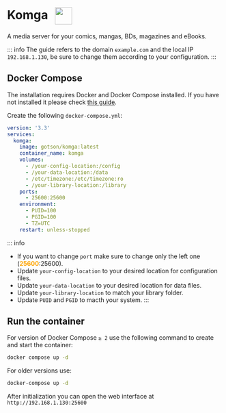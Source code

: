 # Komga <img src="/komga-icon.png" width="40" height="40" style="display:inline-block; vertical-align: middle; margin-left:10px;">


A media server for your comics, mangas, BDs, magazines and eBooks. 

::: info
The guide refers to the domain <code>example.com</code> and the local IP <code>192.168.1.130</code>, be sure to change them according to your configuration.
:::

## Docker Compose
The installation requires Docker and Docker Compose installed. If you have not installed it please check [this guide](../docker.md).

Create the following <code>docker-compose.yml</code>:
```yml
version: '3.3' 
services: 
  komga: 
    image: gotson/komga:latest
    container_name: komga 
    volumes: 
      - /your-config-location:/config 
      - /your-data-location:/data 
      - /etc/timezone:/etc/timezone:ro 
      - /your-library-location:/library 
    ports: 
      - 25600:25600 
    environment: 
      - PUID=100
      - PGID=100
      - TZ=UTC
    restart: unless-stopped
```

::: info
* If you want to change <code>port</code> make sure to change only the left one (<span style="color:orange"><strong>25600</strong></span>:25600).
* Update <code>your-config-location</code> to your desired location for configuration files.
* Update <code>your-data-location</code> to your desired location for data files.
* Update <code>your-library-location</code> to match your library folder.
* Update <code>PUID</code> and <code>PGID</code> to macth your system.
:::

## Run the container
For version of Docker Compose <code>≥ 2</code> use the following command to create and start the container:
```bash
docker compose up -d
```
For older versions use:
```bash
docker-compose up -d
```

After initialization you can open the web interface at <code>ht<span>tp://</span>192.168.1.130:25600</code>

